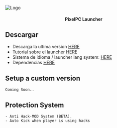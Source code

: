 ![Logo](https://pixelpc.net/img/pixelicono.png)

<h4 align="center">PixelPC Launcher</h4>

## Descargar

- Descarga la ultima version [HERE](https://github.com/PixelPC-NT/PixelLauncher/releases/latest)
- Tutorial sobre el launcher [HERE](https://github.com/PixelPC-NT/PixelLauncher/tutorial.md)
- Sistema de idioma / launcher lang system: [HERE](https://github.com/PixelPC-NT/PixelLauncher/language.md)
- Dependencias [HERE](https://github.com/PixelPC-NT/PixelLauncher/dependencies.md)

## Setup a custom version

```
Coming Soon..

```
## Protection System

```
- Anti Hack-MOD System (BETA).
- Auto Kick when player is using hacks
```
